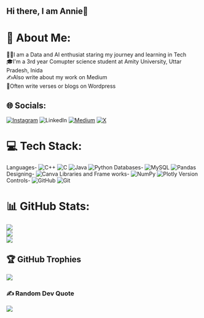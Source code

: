 ## Hi there, I am Annie👋
  
# 💫 About Me:
👩‍💻I am a Data and AI enthusiat staring my journey and learning in Tech <br>🎓I'm a 3rd year Comupter science student at Amity University, Uttar Pradesh, Inida <br>✍️Also write about my work on Medium <br>🌌Often write verses or blogs on Wordpress<br>


## 🌐 Socials:
[![Instagram](https://img.shields.io/badge/Instagram-%23E4405F.svg?logo=Instagram&logoColor=white)](https://instagram.com/code.smashers) ![LinkedIn](https://img.shields.io/badge/LinkedIn-%230077B5.svg?logo=linkedin&logoColor=white) [![Medium](https://img.shields.io/badge/Medium-12100E?logo=medium&logoColor=white)](https://medium.com/@ananyagupta1812) [![X](https://img.shields.io/badge/X-black.svg?logo=X&logoColor=white)](https://x.com/AnanyaaGup37133) 

# 💻 Tech Stack:
Languages-
![C++](https://img.shields.io/badge/c++-%2300599C.svg?style=for-the-badge&logo=c%2B%2B&logoColor=white) ![C](https://img.shields.io/badge/c-%2300599C.svg?style=for-the-badge&logo=c&logoColor=white) ![Java](https://img.shields.io/badge/java-%23ED8B00.svg?style=for-the-badge&logo=openjdk&logoColor=white) ![Python](https://img.shields.io/badge/python-3670A0?style=for-the-badge&logo=python&logoColor=ffdd54)
Databases-
![MySQL](https://img.shields.io/badge/mysql-4479A1.svg?style=for-the-badge&logo=mysql&logoColor=white) ![Pandas](https://img.shields.io/badge/pandas-%23150458.svg?style=for-the-badge&logo=pandas&logoColor=white) 
Designing- 
![Canva](https://img.shields.io/badge/Canva-%2300C4CC.svg?style=for-the-badge&logo=Canva&logoColor=white) 
Libraries and Frame works- 
![NumPy](https://img.shields.io/badge/numpy-%23013243.svg?style=for-the-badge&logo=numpy&logoColor=white) ![Plotly](https://img.shields.io/badge/Plotly-%233F4F75.svg?style=for-the-badge&logo=plotly&logoColor=white) 
Version Controls- ![GitHub](https://img.shields.io/badge/github-%23121011.svg?style=for-the-badge&logo=github&logoColor=white) ![Git](https://img.shields.io/badge/git-%23F05033.svg?style=for-the-badge&logo=git&logoColor=white)

# 📊 GitHub Stats:
![](https://github-readme-stats.vercel.app/api?username=ananyagupta1812&theme=radical&hide_border=false&include_all_commits=true&count_private=true)<br/>
![](https://github-readme-streak-stats.herokuapp.com/?user=ananyagupta1812&theme=radical&hide_border=false)<br/>
![](https://github-readme-stats.vercel.app/api/top-langs/?username=ananyagupta1812&theme=radical&hide_border=false&include_all_commits=true&count_private=true&layout=compact)

## 🏆 GitHub Trophies
![](https://github-profile-trophy.vercel.app/?username=ananyagupta1812&theme=radical&no-frame=false&no-bg=true&margin-w=4)

### ✍️ Random Dev Quote
![](https://quotes-github-readme.vercel.app/api?type=horizontal&theme=radical)

<!-- Proudly created with GPRM ( https://gprm.itsvg.in ) -->



